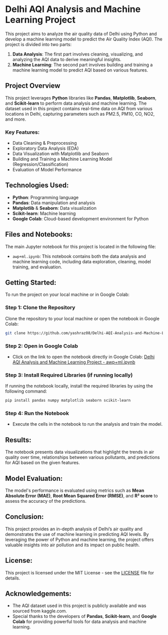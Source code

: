 
# Delhi AQI Analysis and Machine Learning Project

This project aims to analyze the air quality data of Delhi using Python and develop a machine learning model to predict the Air Quality Index (AQI). The project is divided into two parts:  
1. **Data Analysis**: The first part involves cleaning, visualizing, and analyzing the AQI data to derive meaningful insights.
2. **Machine Learning**: The second part involves building and training a machine learning model to predict AQI based on various features.

## Project Overview

This project leverages **Python** libraries like **Pandas**, **Matplotlib**, **Seaborn**, and **Scikit-learn** to perform data analysis and machine learning. The dataset used in this project contains real-time data on AQI from various locations in Delhi, capturing parameters such as PM2.5, PM10, CO, NO2, and more.

### Key Features:
- Data Cleaning & Preprocessing
- Exploratory Data Analysis (EDA)
- Data Visualization with Matplotlib and Seaborn
- Building and Training a Machine Learning Model (Regression/Classification)
- Evaluation of Model Performance

## Technologies Used:
- **Python**: Programming language
- **Pandas**: Data manipulation and analysis
- **Matplotlib** & **Seaborn**: Data visualization
- **Scikit-learn**: Machine learning
- **Google Colab**: Cloud-based development environment for Python

## Files and Notebooks:
The main Jupyter notebook for this project is located in the following file:
- `awp+ml.ipynb`: This notebook contains both the data analysis and machine learning code, including data exploration, cleaning, model training, and evaluation.

## Getting Started:
To run the project on your local machine or in Google Colab:

### Step 1: Clone the Repository
Clone the repository to your local machine or open the notebook in Google Colab:
```bash
git clone https://github.com/yashraz08/Delhi-AQI-Analysis-and-Machine-Learning-Project.git
```

### Step 2: Open in Google Colab
- Click on the link to open the notebook directly in Google Colab:
  [Delhi AQI Analysis and Machine Learning Project - awp+ml.ipynb](https://colab.research.google.com/github/yashraz08/Delhi-AQI-Analysis-and-Machine-Learning-Project/blob/main/awp%2Bml.ipynb)

### Step 3: Install Required Libraries (if running locally)
If running the notebook locally, install the required libraries by using the following command:
```bash
pip install pandas numpy matplotlib seaborn scikit-learn
```

### Step 4: Run the Notebook
- Execute the cells in the notebook to run the analysis and train the model.

## Results:
The notebook presents data visualizations that highlight the trends in air quality over time, relationships between various pollutants, and predictions for AQI based on the given features.

## Model Evaluation:
The model's performance is evaluated using metrics such as **Mean Absolute Error (MAE)**, **Root Mean Squared Error (RMSE)**, and **R² score** to assess the accuracy of the predictions.

## Conclusion:
This project provides an in-depth analysis of Delhi’s air quality and demonstrates the use of machine learning in predicting AQI levels. By leveraging the power of Python and machine learning, the project offers valuable insights into air pollution and its impact on public health.

## License:
This project is licensed under the MIT License - see the [LICENSE](LICENSE) file for details.

## Acknowledgements:
- The AQI dataset used in this project is publicly available and was sourced from kaggle.com.
- Special thanks to the developers of **Pandas**, **Scikit-learn**, and **Google Colab** for providing powerful tools for data analysis and machine learning.
